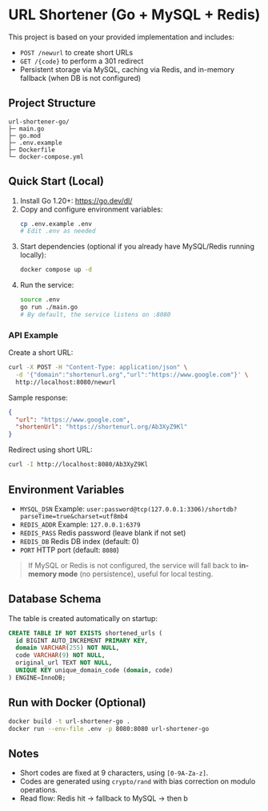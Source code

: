 # URL Shortener (Go + MySQL + Redis)

This project is based on your provided implementation and includes:
- `POST /newurl` to create short URLs
- `GET /{code}` to perform a 301 redirect
- Persistent storage via MySQL, caching via Redis, and in-memory fallback (when DB is not configured)

## Project Structure
```
url-shortener-go/
├─ main.go
├─ go.mod
├─ .env.example
├─ Dockerfile
└─ docker-compose.yml
```

## Quick Start (Local)

1. Install Go 1.20+: <https://go.dev/dl/>
2. Copy and configure environment variables:
   ```bash
   cp .env.example .env
   # Edit .env as needed
   ```
3. Start dependencies (optional if you already have MySQL/Redis running locally):
   ```bash
   docker compose up -d
   ```
4. Run the service:
   ```bash
   source .env
   go run ./main.go
   # By default, the service listens on :8080
   ```

### API Example
Create a short URL:
```bash
curl -X POST -H "Content-Type: application/json" \
  -d '{"domain":"shortenurl.org","url":"https://www.google.com"}' \
  http://localhost:8080/newurl
```
Sample response:
```json
{
  "url": "https://www.google.com",
  "shortenUrl": "https://shortenurl.org/Ab3XyZ9Kl"
}
```

Redirect using short URL:
```bash
curl -I http://localhost:8080/Ab3XyZ9Kl
```

## Environment Variables
- `MYSQL_DSN` Example: `user:password@tcp(127.0.0.1:3306)/shortdb?parseTime=true&charset=utf8mb4`
- `REDIS_ADDR` Example: `127.0.0.1:6379`
- `REDIS_PASS` Redis password (leave blank if not set)
- `REDIS_DB` Redis DB index (default: 0)
- `PORT` HTTP port (default: `8080`)

> If MySQL or Redis is not configured, the service will fall back to **in-memory mode** (no persistence), useful for local testing.

## Database Schema
The table is created automatically on startup:
```sql
CREATE TABLE IF NOT EXISTS shortened_urls (
  id BIGINT AUTO_INCREMENT PRIMARY KEY,
  domain VARCHAR(255) NOT NULL,
  code VARCHAR(9) NOT NULL,
  original_url TEXT NOT NULL,
  UNIQUE KEY unique_domain_code (domain, code)
) ENGINE=InnoDB;
```

## Run with Docker (Optional)
```bash
docker build -t url-shortener-go .
docker run --env-file .env -p 8080:8080 url-shortener-go
```

## Notes
- Short codes are fixed at 9 characters, using `[0-9A-Za-z]`.
- Codes are generated using `crypto/rand` with bias correction on modulo operations.
- Read flow: Redis hit → fallback to MySQL → then b